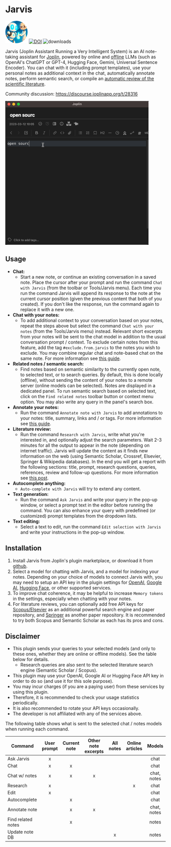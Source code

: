 # Jarvis

<img src=img/jarvis-logo-circle.png width=70> [![DOI](https://zenodo.org/badge/568521268.svg)](https://zenodo.org/badge/latestdoi/568521268) ![downloads](https://img.shields.io/badge/dynamic/json?color=brightgreen&label=downloads&query=%24.totalDownloads&url=https%3A%2F%2Fjoplin-plugin-downloads.vercel.app%2Fapi%3Fplugin%3Djoplin.plugin.alondmnt.jarvis)

Jarvis (Joplin Assistant Running a Very Intelligent System) is an AI note-taking assistant for [Joplin](https://joplinapp.org), powered by online and [offline](GUIDE.md#setup-a-custom-model) LLMs (such as OpenAI's ChatGPT or GPT-4, Hugging Face, Gemini, Universal Sentence Encoder). You can chat with it (including prompt templates), use your personal notes as additional context in the chat, automatically annotate notes, perform semantic search, or compile an [automatic review of the scientific literature](https://medium.com/@alondmnt/ai-powered-literature-review-6918ee180304).

Community discussion: https://discourse.joplinapp.org/t/28316

<img src="img/jarvis-research.gif" width="450">

## Usage

- **Chat:**
    - Start a new note, or continue an existing conversation in a saved note. Place the cursor after your prompt and run the command `Chat with Jarvis` (from the toolbar or Tools/Jarvis menu). Each time you run the command Jarvis will append its response to the note at the current cursor position (given the previous content that both of you created). If you don't like the response, run the command again to replace it with a new one.
- **Chat with your notes:**
    - To add additional context to your conversation based on your notes, repeat the steps above but select the command `Chat with your notes` (from the Tools/Jarvis menu) instead. Relevant short excerpts from your notes will be sent to the chat model in addition to the usual conversation prompt / context. To exclude certain notes from this feature, add the tag `#exclude.from.jarvis` to the notes you wish to exclude. You may combine regular chat and note-based chat on the same note. For more information see [this guide](GUIDE.md#chat-with-your-notes).
- **Related notes / semantic search:**
    - Find notes based on semantic similarity to the currently open note, to selected text, or to search queries. By default, this is done locally (offline), without sending the content of your notes to a remote server (online models can be selected). Notes are displayed in a dedicated panel. To run semantic search based on selected text, click on the `Find related notes` toolbar button or context menu option. You may also write any query in the panel's search box.
- **Annotate your notes:**
    - Run the command `Annotate note with Jarvis` to add annotations to your notes: title, summary, links and / or tags. For more information see [this guide](GUIDE.md#annotate-note-with-jarvis).
- **Literature review:**
    - Run the command `Research with Jarvis`, write what you're interested in, and optionally adjust the search parameters. Wait 2-3 minutes for all the output to appear in the note (depending on internet traffic). Jarvis will update the content as it finds new information on the web (using Semantic Scholar, Crossref, Elsevier, Springer & Wikipedia databases). In the end you will get a report with the following sections: title, prompt, research questions, queries, references, review and follow-up questions. For more information see [this post](https://medium.com/@alondmnt/ai-powered-literature-review-6918ee180304).
- **Autocomplete anything:**
    - `Auto-complete with Jarvis` will try to extend any content.
- **Text generation:**
    - Run the command `Ask Jarvis` and write your query in the pop-up window, or select a prompt text in the editor before running the command. You can also enhance your query with predefined (or customized) prompt templates from the dropdown lists.
- **Text editing:**
    - Select a text to edit, run the command `Edit selection with Jarvis` and write your instructions in the pop-up window.

## Installation

1. Install Jarvis from Joplin's plugin marketplace, or download it from [github](https://github.com/alondmnt/joplin-plugin-jarvis/releases).
2. Select a model for chatting with Jarvis, and a model for indexing your notes. Depending on your choice of models to connect Jarvis with, you may need to setup an API key in the plugin settings for [OpenAI](https://platform.openai.com/account/api-keys), [Google AI](https://makersuite.google.com/app/apikey), [Hugging Face](https://huggingface.co/settings/tokens), or other supported services.
3. To improve chat coherence, it may be helpful to increase `Memory tokens` in the settings, especially when chatting with your notes.
4. For literature reviews, you can optionally add free API keys for [Scopus/Elsevier](https://dev.elsevier.com/) as an additional powerful search engine and paper repository, and [Springer](https://dev.springernature.com/) as another paper repository. It is recommended to try both Scopus and Semantic Scholar as each has its pros and cons.

## Disclaimer

- This plugin sends your queries to your selected models (and only to these ones, whether they are online or offline models). See the table below for details.
    - Research queries are also sent to the selected literature search engine (Semantic Scholar / Scopus).
- This plugin may use your OpenAI, Google AI or Hugging Face API key in order to do so (and use it for this sole purpose).
- You may incur charges (if you are a paying user) from these services by using this plugin.
- Therefore, it is recommended to check your usage statistics periodically.
- It is also recommended to rotate your API keys occasionally.
- The developer is not affiliated with any of the services above.

The following table shows what is sent to the selected chat / notes models when running each command.

| Command            | User prompt | Current note | Other note excerpts | All notes | Online articles |   Models    |
|--------------------|:-----------:|:------------:|:-------------------:|:---------:|:---------------:|:-----------:|
| Ask Jarvis         |      x      |              |                     |           |                 |    chat     |
| Chat               |      x      |      x       |                     |           |                 |    chat     |
| Chat w/ notes      |      x      |      x       |          x          |           |                 | chat, notes |
| Research           |      x      |              |                     |           |        x        |    chat     |
| Edit               |      x      |              |                     |           |                 |    chat     |
| Autocomplete       |             |      x       |                     |           |                 |    chat     |
| Annotate note      |             |      x       |          x          |           |                 | chat, notes |
| Find related notes |             |      x       |                     |           |                 |    notes    |
| Update note DB     |             |              |                     |     x     |                 |    notes    |